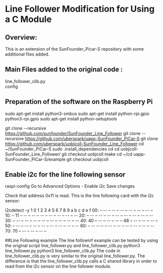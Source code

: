 # Line Follower Modification for Using a C Module 

## Overview:
This is an extension of the SunFounder_Picar-S repository with some additional files added.


## Main Files added to the original code :
line_follower_clib.py <br/>
config <br/>

## Preparation of the software on the Raspberry Pi

sudo apt-get install python3-smbus
sudo apt-get install python-rpi.gpio python3-rpi.gpio
sudo apt-get install python-setuptools

git clone --recursive https://github.com/sunfounder/SunFounder_Line_Follower
git clone --recursive https://github.com/uberspark/uapp-SunFounder_PiCar-S
git clone https://github.com/uberspark/uobjcoll-SunFounder_Line_Follower
cd ~/SunFounder_PiCar-S
sudo .install_dependencies
cd cd uobjcoll-SunFounder_Line_Follower/
git checkout uobjcoll
make
cd ~/cd uapp-SunFounder_PiCar-S/example
git checkout uobjcoll

## Enable i2c for the line following sensor
raspi-config
Go to Advanced Options - Enable i2c
Save changes

Check that address 0x11 is read. This is the line following card with the i2c sensor:

i2cdetect -y 1
0 1 2 3 4 5 6 7 8 9 a b c d e f
00: – -- – -- – -- – -- – -- – -- –
10: – 11 – -- – -- – -- – -- – -- – -- – --
20: – -- – -- – -- – -- – -- – -- – -- – --
30: – -- – -- – -- – -- – -- – -- – -- – --
40: 40 – -- – -- – -- – 48 – -- – -- – -- –
50: – -- – -- – -- – -- – -- – -- – -- – --
60: – -- – -- – -- – -- – -- – -- – -- – --
70: 70 – -- – -- – -- –

##Line Following example
The line followinf example can be tested by using the original script line_follower.py and line_follower_clib.py
python3 line_follower.py
python3 line_follower_clib.py
The code in line_follower_clib.py is very similar to the original line_follower.py.
The difference is that the line_follower_clib.py calls a C shared library in order to read from the i2c sensor on the line follower module.



